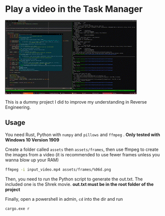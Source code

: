 # Play a video in the Task Manager

![](https://raw.githubusercontent.com/etra0/taskmgr-video/master/shrek.gif)

This is a dummy project I did to improve my understanding in Reverse Engineering.

## Usage

You need Rust, Python with `numpy` and `pillows` and `ffmpeg` .
**Only tested with Windows 10 Version 1909**

Create a folder called `assets` then `assets/frames`, then use ffmpeg
to create the images from a video (it is recommended to use fewer frames
unless you wanna blow up your RAM)

```bash
ffmpeg -i input_video.mp4 assets/frames/%06d.png
```

Then, you need to run the Python script to generate the out.txt. The included
one is the Shrek movie. **out.txt must be in the root folder of the project**

Finally, open a powershell in admin, `cd` into the dir
and run
```bash
cargo.exe r
```
